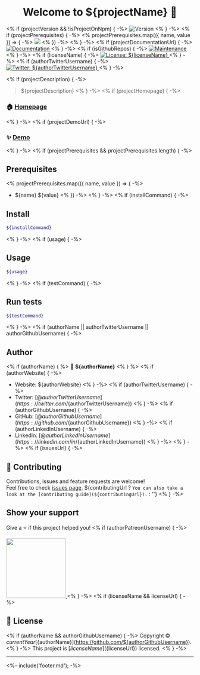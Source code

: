 <h1 align="center">Welcome to ${projectName} 👋</h1>
<p>
<% if (projectVersion && !isProjectOnNpm) { -%>
  <img alt="Version" src="https://img.shields.io/badge/version-${projectVersion}-blue.svg?cacheSeconds=2592000" />
<% } -%>
<% if (projectPrerequisites) { -%>
<% projectPrerequisites.map(({ name, value }) => { -%>
  <img src="https://img.shields.io/badge/${name}-${encodeURIComponent(value)}-blue.svg" />
<% }) -%>
<% } -%>
<% if (projectDocumentationUrl) { -%>
  <a href="${projectDocumentationUrl}" target="_blank">
    <img alt="Documentation" src="https://img.shields.io/badge/documentation-yes-brightgreen.svg" />
  </a>
<% } -%>
<% if (isGithubRepos) { -%>
  <a href="${repositoryUrl}/graphs/commit-activity" target="_blank">
    <img alt="Maintenance" src="https://img.shields.io/badge/Maintained%3F-yes-green.svg" />
  </a>
<% } -%>
<% if (licenseName) { -%>
  <a href="${licenseUrl ? licenseUrl : '#'}" target="_blank">
    <img alt="License: ${licenseName}" src="https://img.shields.io/${isGithubRepos ? `github/license/${authorGithubUsername}/${projectName}` : `badge/License-${licenseName}-yellow.svg`}" />
  </a>
<% } -%>
<% if (authorTwitterUsername) { -%>
  <a href="https://twitter.com/${authorTwitterUsername}" target="_blank">
    <img alt="Twitter: ${authorTwitterUsername}" src="https://img.shields.io/twitter/follow/${authorTwitterUsername}.svg?style=social" />
  </a>
<% } -%>
</p>
<% if (projectDescription) { -%>

> ${projectDescription}
<% } -%>
<% if (projectHomepage) { -%>

### 🏠 [Homepage](${projectHomepage})
<% } -%>
<% if (projectDemoUrl) { -%>

### ✨ [Demo](${projectDemoUrl})
<% } -%>
<% if (projectPrerequisites && projectPrerequisites.length) { -%>

## Prerequisites

<% projectPrerequisites.map(({ name, value }) => { -%>
- ${name} ${value}
<% }) -%>
<% } -%>
<% if (installCommand) { -%>

## Install

```sh
${installCommand}
```
<% } -%>
<% if (usage) { -%>

## Usage

```sh
${usage}
```
<% } -%>
<% if (testCommand) { -%>

## Run tests

```sh
${testCommand}
```
<% } -%>
<% if (authorName || authorTwitterUsername || authorGithubUsername) { -%>

## Author
<% if (authorName) { %>
👤 **${authorName}**
<% } %>
<% if (authorWebsite) { -%>
* Website: ${authorWebsite}
<% } -%>
<% if (authorTwitterUsername) { -%>
* Twitter: [@${authorTwitterUsername}](https://twitter.com/${authorTwitterUsername})
<% } -%>
<% if (authorGithubUsername) { -%>
* GitHub: [@${authorGithubUsername}](https://github.com/${authorGithubUsername})
<% } -%>
<% if (authorLinkedInUsername) { -%>
* LinkedIn: [@${authorLinkedInUsername}](https://linkedin.com/in/${authorLinkedInUsername})
<% } -%>
<% } -%>
<% if (issuesUrl) { -%>

## 🤝 Contributing

Contributions, issues and feature requests are welcome!<br />Feel free to check [issues page](${issuesUrl}). ${contributingUrl ? `You can also take a look at the [contributing guide](${contributingUrl}).` : ''}
<% } -%>

## Show your support

Give a ⭐️ if this project helped you!
<% if (authorPatreonUsername) { -%>

<a href="https://www.patreon.com/${authorPatreonUsername}">
  <img src="https://c5.patreon.com/external/logo/become_a_patron_button@2x.png" width="160">
</a>
<% } -%>
<% if (licenseName && licenseUrl) { -%>

## 📝 License

<% if (authorName && authorGithubUsername) { -%>
Copyright © ${currentYear} [${authorName}](https://github.com/${authorGithubUsername}).<br />
<% } -%>
This project is [${licenseName}](${licenseUrl}) licensed.
<% } -%>

***
<%- include('footer.md'); -%>
